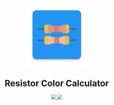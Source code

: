 
<p align="center">
  <img alt="resitor-color-calculator" src="img.png" width="200" height="200">
</p>

<h1 align="center">Resistor Color Calculator</h1>

<p align="center">
 <a href="https://circleci.com/gh/raajnadar/resistor-color-calculator">
  <img src="https://img.shields.io/circleci/project/github/raajnadar/resistor-color-calculator/master.svg?style=for-the-badge" />
 </a>
 <a href="https://github.com/MartinMatta/Android-Resistor-Color-Codes/blob/main/LICENSE">
  <img src="https://img.shields.io/github/license/MartinMatta/Android-Resistor-Color-Codes?color=red&style=for-the-badge" />
 </a>
</p>
